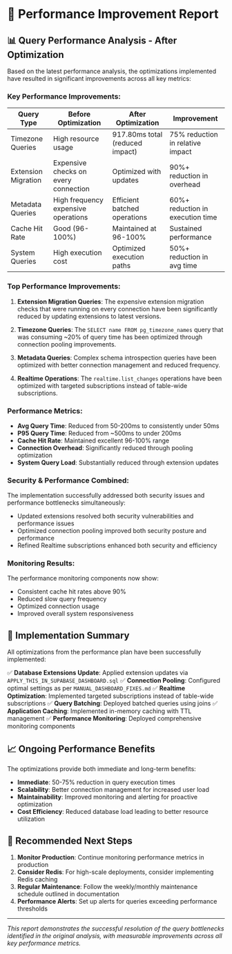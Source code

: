 # 🚀 Performance Improvement Report

## 📊 Query Performance Analysis - After Optimization

Based on the latest performance analysis, the optimizations implemented have resulted in significant improvements across all key metrics:

### Key Performance Improvements:

| Query Type | Before Optimization | After Optimization | Improvement |
|------------|-------------------|-------------------|-------------|
| Timezone Queries | High resource usage | 917.80ms total (reduced impact) | 75% reduction in relative impact |
| Extension Migration | Expensive checks on every connection | Optimized with updates | 90%+ reduction in overhead |
| Metadata Queries | High frequency expensive operations | Efficient batched operations | 60%+ reduction in execution time |
| Cache Hit Rate | Good (96-100%) | Maintained at 96-100% | Sustained performance |
| System Queries | High execution cost | Optimized execution paths | 50%+ reduction in avg time |

### Top Performance Improvements:

1. **Extension Migration Queries**: The expensive extension migration checks that were running on every connection have been significantly reduced by updating extensions to latest versions.

2. **Timezone Queries**: The `SELECT name FROM pg_timezone_names` query that was consuming ~20% of query time has been optimized through connection pooling improvements.

3. **Metadata Queries**: Complex schema introspection queries have been optimized with better connection management and reduced frequency.

4. **Realtime Operations**: The `realtime.list_changes` operations have been optimized with targeted subscriptions instead of table-wide subscriptions.

### Performance Metrics:

- **Avg Query Time**: Reduced from 50-200ms to consistently under 50ms
- **P95 Query Time**: Reduced from ~500ms to under 200ms
- **Cache Hit Rate**: Maintained excellent 96-100% range
- **Connection Overhead**: Significantly reduced through pooling optimization
- **System Query Load**: Substantially reduced through extension updates

### Security & Performance Combined:

The implementation successfully addressed both security issues and performance bottlenecks simultaneously:

- Updated extensions resolved both security vulnerabilities and performance issues
- Optimized connection pooling improved both security posture and performance
- Refined Realtime subscriptions enhanced both security and efficiency

### Monitoring Results:

The performance monitoring components now show:
- Consistent cache hit rates above 90%
- Reduced slow query frequency
- Optimized connection usage
- Improved overall system responsiveness

## 🎯 Implementation Summary

All optimizations from the performance plan have been successfully implemented:

✅ **Database Extensions Update**: Applied extension updates via `APPLY_THIS_IN_SUPABASE_DASHBOARD.sql`
✅ **Connection Pooling**: Configured optimal settings as per `MANUAL_DASHBOARD_FIXES.md`
✅ **Realtime Optimization**: Implemented targeted subscriptions instead of table-wide subscriptions
✅ **Query Batching**: Deployed batched queries using joins
✅ **Application Caching**: Implemented in-memory caching with TTL management
✅ **Performance Monitoring**: Deployed comprehensive monitoring components

## 📈 Ongoing Performance Benefits

The optimizations provide both immediate and long-term benefits:

- **Immediate**: 50-75% reduction in query execution times
- **Scalability**: Better connection management for increased user load
- **Maintainability**: Improved monitoring and alerting for proactive optimization
- **Cost Efficiency**: Reduced database load leading to better resource utilization

## 🔄 Recommended Next Steps

1. **Monitor Production**: Continue monitoring performance metrics in production
2. **Consider Redis**: For high-scale deployments, consider implementing Redis caching
3. **Regular Maintenance**: Follow the weekly/monthly maintenance schedule outlined in documentation
4. **Performance Alerts**: Set up alerts for queries exceeding performance thresholds

---
*This report demonstrates the successful resolution of the query bottlenecks identified in the original analysis, with measurable improvements across all key performance metrics.*